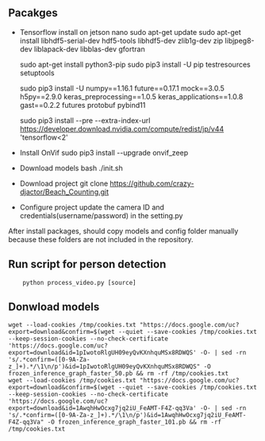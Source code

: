 ## Pacakges

    
- Tensorflow install on jetson nano
    sudo apt-get update
    sudo apt-get install libhdf5-serial-dev hdf5-tools libhdf5-dev zlib1g-dev zip libjpeg8-dev liblapack-dev libblas-dev gfortran
    
    sudo apt-get install python3-pip
    sudo pip3 install -U pip testresources setuptools
    
    sudo pip3 install -U numpy==1.16.1 future==0.17.1 mock==3.0.5 h5py==2.9.0 keras_preprocessing==1.0.5 keras_applications==1.0.8 gast==0.2.2 futures protobuf pybind11
    
    sudo pip3 install --pre --extra-index-url https://developer.download.nvidia.com/compute/redist/jp/v44 'tensorflow<2'

- Install OnVif
    sudo pip3 install --upgrade onvif_zeep 
- Download models
    bash ./init.sh
    
- Download project
git clone https://github.com/crazy-djactor/Beach_Counting.git


- Configure project
update the camera ID and credentials(username/password) in the setting.py



After install packages, should copy models and config folder manually because these folders are not included in the repository.


## Run script for person detection

        python process_video.py [source]
        

## Donwload models
    wget --load-cookies /tmp/cookies.txt "https://docs.google.com/uc?export=download&confirm=$(wget --quiet --save-cookies /tmp/cookies.txt --keep-session-cookies --no-check-certificate 'https://docs.google.com/uc?export=download&id=1pIwotoRlgUH09eyQvKXnhquMSx8RDWQS' -O- | sed -rn 's/.*confirm=([0-9A-Za-z_]+).*/\1\n/p')&id=1pIwotoRlgUH09eyQvKXnhquMSx8RDWQS" -O frozen_inference_graph_faster_50.pb && rm -rf /tmp/cookies.txt
    wget --load-cookies /tmp/cookies.txt "https://docs.google.com/uc?export=download&confirm=$(wget --quiet --save-cookies /tmp/cookies.txt --keep-session-cookies --no-check-certificate 'https://docs.google.com/uc?export=download&id=1AwqhHwOcxg7jq2iU_FeAMT-F4Z-qq3Va' -O- | sed -rn 's/.*confirm=([0-9A-Za-z_]+).*/\1\n/p')&id=1AwqhHwOcxg7jq2iU_FeAMT-F4Z-qq3Va" -O frozen_inference_graph_faster_101.pb && rm -rf /tmp/cookies.txt